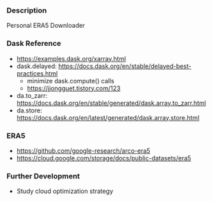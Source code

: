 ### Description
Personal ERA5 Downloader


### Dask Reference
- https://examples.dask.org/xarray.html
- dask.delayed: https://docs.dask.org/en/stable/delayed-best-practices.html
    - minimize dask.compute() calls
    - https://jjongguet.tistory.com/123
- da.to_zarr: https://docs.dask.org/en/stable/generated/dask.array.to_zarr.html
- da.store: https://docs.dask.org/en/latest/generated/dask.array.store.html


### ERA5
- https://github.com/google-research/arco-era5
- https://cloud.google.com/storage/docs/public-datasets/era5


### Further Development
- Study cloud optimization strategy